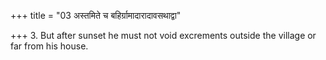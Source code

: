 +++
title = "03 अस्तमिते च बहिर्ग्रामादारादावसथाद्वा"

+++
3. But after sunset he must not void excrements outside the village or far from his house.
